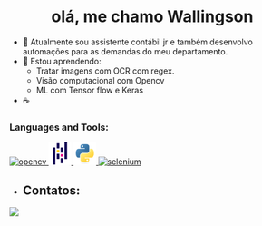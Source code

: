 <h1 align="center">olá, me chamo Wallingson</h1>

- 🔭 Atualmente sou assistente contábil jr e também desenvolvo automações para as demandas do meu departamento.
- 🌱 Estou aprendendo:
  - Tratar imagens com OCR com regex.
  - Visão computacional com Opencv
  - ML com Tensor flow e Keras
- ☕

<h3 align="left">Languages and Tools:</h3>
<p align="left"> <a href="https://opencv.org/" target="_blank" rel="noreferrer"> <img
src="https://www.vectorlogo.zone/logos/opencv/opencv-icon.svg" alt="opencv" width="40" height="40"/> </a> <a href="https://pandas.pydata.org/" target="_blank" rel="noreferrer"> <img
src="https://raw.githubusercontent.com/devicons/devicon/2ae2a900d2f041da66e950e4d48052658d850630/icons/pandas/pandas-original.svg" alt="pandas" width="40" height="40"/> </a> <a href="https://www.python.org" target="_blank" rel="noreferrer"> <img
src="https://raw.githubusercontent.com/devicons/devicon/master/icons/python/python-original.svg" alt="python" width="40" height="40"/> </a> <a href="https://www.selenium.dev" target="_blank" rel="noreferrer"> <img
src="https://raw.githubusercontent.com/detain/svg-logos/780f25886640cef088af994181646db2f6b1a3f8/svg/selenium-logo.svg" alt="selenium" width="40" height="40"/> </a> </p>

- ## Contatos:

<div>
<a href="[https://www.linkedin.com/in/seu-usuário-linkedln-aqui](https://www.linkedin.com/in/wallingson-pereira-47a35a1a9/)" target="_blank"><img loading="lazy" src="https://img.shields.io/badge/-LinkedIn-%230077B5?style=for-the-badge&logo=linkedin&logoColor=white" target="_blank"></a>   
</div>
